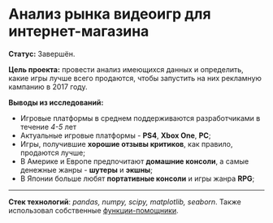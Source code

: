 # Анализ рынка видеоигр для интернет-магазина

**Статус:** Завершён.

**Цель проекта:** провести анализ имеющихся данных и определить, какие игры лучше всего продаются, чтобы запустить на них рекламную кампанию в 2017 году.

**Выводы из исследований:**
   - Игровые платформы в среднем поддерживаются разработчиками в течение *4-5* лет
   - Актуальные игровые платформы - **PS4**, **Xbox One**, **PC**;
   - Игры, получившие **хорошие отзывы критиков**, как правило, продаются лучше;
   - В Америке и Европе предпочитают **домашние консоли**, а самые денежные жанры - **шутеры** и **экшны**;
   - В Японии больше любят **портативные консоли** и игры жанра **RPG**;

---

**Стек технологий**: *pandas, numpy, scipy, matplotlib, seaborn*. Также использовал собственные [функции-помощники](https://github.com/IvanRychkov/helpers).
